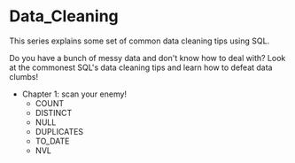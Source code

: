 # Data_Cleaning
This series explains some set of common data cleaning tips using SQL.

Do you have a bunch of messy data and don't know how to deal with?
Look at the commonest SQL's data cleaning tips and learn how to defeat data clumbs!

- Chapter 1: scan your enemy!
  - COUNT
  - DISTINCT
  - NULL
  - DUPLICATES
  - TO_DATE
  - NVL
